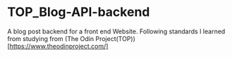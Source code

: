 # TOP_Blog-API-backend

A blog post backend for a front end Website. Following standards I learned from studying from (The Odin Project(TOP))[https://www.theodinproject.com/]
